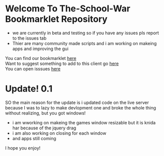 # Welcome To The-School-War Bookmarklet Repository
* we are currently in beta and testing so if you have any issues pls report to the issues tab
* Thier are many community made scripts and i am working on makeing apps and improving the gui

You can find our bookmarklet <a href='https://the-school-war.github.io/pages/tools.html'>here</a> <br>
Want to suggest something to add to this client go <a href="https://github.com/the-school-war/bookmarklet/discussions/1">here</a><br>
You can open isssues <a href="https://github.com/the-school-war/bookmarklet/issues">here</a>

# Update! 0.1
SO the main reason for the update is i updated code on the live server because I was to lazy to make devlopment one and broke the whole thing without realizing,
but you got windows! 
* i am wworking on makeing the games window resizable but it is knida har because of the jquery drag
* i am also working on closing for each window
* and apps still coming

I hope you enjoy!
